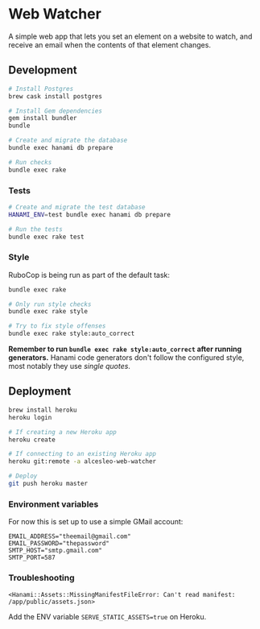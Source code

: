 # Web Watcher

A simple web app that lets you set an element on a website to watch, and
receive an email when the contents of that element changes.

## Development

```sh
# Install Postgres
brew cask install postgres

# Install Gem dependencies
gem install bundler
bundle

# Create and migrate the database
bundle exec hanami db prepare

# Run checks
bundle exec rake
```

### Tests

```sh
# Create and migrate the test database
HANAMI_ENV=test bundle exec hanami db prepare

# Run the tests
bundle exec rake test
```

### Style

RuboCop is being run as part of the default task:

```sh
bundle exec rake

# Only run style checks
bundle exec rake style

# Try to fix style offenses
bundle exec rake style:auto_correct
```

**Remember to run `bundle exec rake style:auto_correct` after running generators.** Hanami
code generators don't follow the configured style, most notably they use
_single quotes_.

## Deployment

```sh
brew install heroku
heroku login

# If creating a new Heroku app
heroku create

# If connecting to an existing Heroku app
heroku git:remote -a alcesleo-web-watcher

# Deploy
git push heroku master
```

### Environment variables

For now this is set up to use a simple GMail account:

```
EMAIL_ADDRESS="theemail@gmail.com"
EMAIL_PASSWORD="thepassword"
SMTP_HOST="smtp.gmail.com"
SMTP_PORT=587
```

### Troubleshooting

`<Hanami::Assets::MissingManifestFileError: Can't read manifest: /app/public/assets.json>`

Add the ENV variable `SERVE_STATIC_ASSETS=true` on Heroku.
